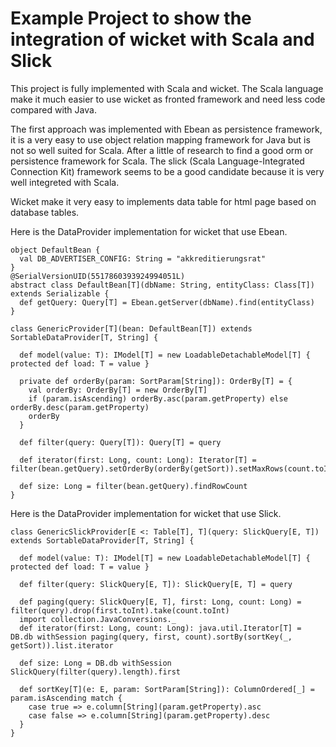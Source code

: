 Example Project to show the integration of wicket with Scala and Slick
==================

This project is fully implemented with Scala and wicket. The Scala language make it 
much easier to use wicket as fronted framework and need less code compared with Java.

The first approach was implemented with Ebean as persistence framework, it is a very easy to use object
relation mapping framework for Java but is not so well suited for Scala. After a little of research to find a
good orm or persistence framework for Scala. The slick (Scala Language-Integrated Connection Kit) framework 
seems to be a good candidate because it is very well integreted with Scala. 

Wicket make it very easy to implements data table for html page based on database tables.


Here is the DataProvider implementation for wicket that use Ebean.
  
    object DefaultBean {
      val DB_ADVERTISER_CONFIG: String = "akkreditierungsrat"
    }
    @SerialVersionUID(5517860393924994051L)
    abstract class DefaultBean[T](dbName: String, entityClass: Class[T]) extends Serializable {
      def getQuery: Query[T] = Ebean.getServer(dbName).find(entityClass)
    }
  
    class GenericProvider[T](bean: DefaultBean[T]) extends SortableDataProvider[T, String] {
    
      def model(value: T): IModel[T] = new LoadableDetachableModel[T] { protected def load: T = value }
    
      private def orderBy(param: SortParam[String]): OrderBy[T] = {
        val orderBy: OrderBy[T] = new OrderBy[T]
        if (param.isAscending) orderBy.asc(param.getProperty) else orderBy.desc(param.getProperty)
        orderBy
      }
    
      def filter(query: Query[T]): Query[T] = query
    
      def iterator(first: Long, count: Long): Iterator[T] = filter(bean.getQuery).setOrderBy(orderBy(getSort)).setMaxRows(count.toInt).setFirstRow(first.toInt).findList().iterator
    
      def size: Long = filter(bean.getQuery).findRowCount
    }

Here is the DataProvider implementation for wicket that use Slick.

    class GenericSlickProvider[E <: Table[T], T](query: SlickQuery[E, T]) extends SortableDataProvider[T, String] {
    
      def model(value: T): IModel[T] = new LoadableDetachableModel[T] { protected def load: T = value }
    
      def filter(query: SlickQuery[E, T]): SlickQuery[E, T] = query
    
      def paging(query: SlickQuery[E, T], first: Long, count: Long) = filter(query).drop(first.toInt).take(count.toInt)
      import collection.JavaConversions._
      def iterator(first: Long, count: Long): java.util.Iterator[T] = DB.db withSession paging(query, first, count).sortBy(sortKey(_, getSort)).list.iterator
    
      def size: Long = DB.db withSession SlickQuery(filter(query).length).first
    
      def sortKey[T](e: E, param: SortParam[String]): ColumnOrdered[_] = param.isAscending match {
        case true => e.column[String](param.getProperty).asc
        case false => e.column[String](param.getProperty).desc
      }
    }
